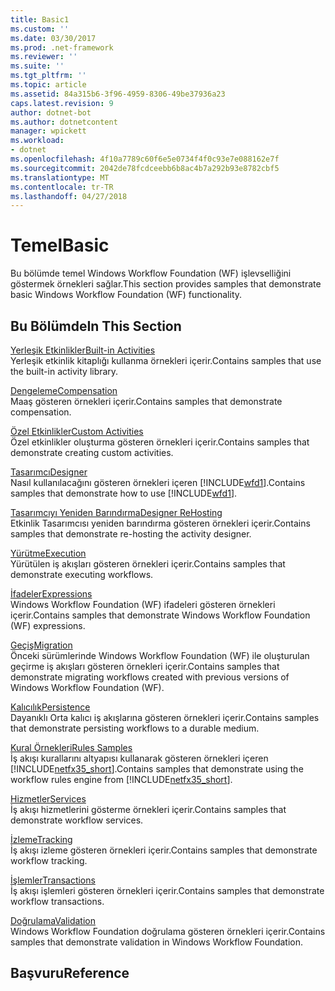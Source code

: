 ```yaml
---
title: Basic1
ms.custom: ''
ms.date: 03/30/2017
ms.prod: .net-framework
ms.reviewer: ''
ms.suite: ''
ms.tgt_pltfrm: ''
ms.topic: article
ms.assetid: 84a315b6-3f96-4959-8306-49be37936a23
caps.latest.revision: 9
author: dotnet-bot
ms.author: dotnetcontent
manager: wpickett
ms.workload:
- dotnet
ms.openlocfilehash: 4f10a7789c60f6e5e0734f4f0c93e7e088162e7f
ms.sourcegitcommit: 2042de78fcdceebb6b8ac4b7a292b93e8782cbf5
ms.translationtype: MT
ms.contentlocale: tr-TR
ms.lasthandoff: 04/27/2018
---
```

# <a name="basic"></a><span data-ttu-id="868cb-102">Temel</span><span class="sxs-lookup"><span data-stu-id="868cb-102">Basic</span></span>
<span data-ttu-id="868cb-103">Bu bölümde temel Windows Workflow Foundation (WF) işlevselliğini göstermek örnekleri sağlar.</span><span class="sxs-lookup"><span data-stu-id="868cb-103">This section provides samples that demonstrate basic Windows Workflow Foundation (WF) functionality.</span></span>  
  
## <a name="in-this-section"></a><span data-ttu-id="868cb-104">Bu Bölümde</span><span class="sxs-lookup"><span data-stu-id="868cb-104">In This Section</span></span>  
 [<span data-ttu-id="868cb-105">Yerleşik Etkinlikler</span><span class="sxs-lookup"><span data-stu-id="868cb-105">Built-in Activities</span></span>](../../../../docs/framework/windows-workflow-foundation/samples/built-in-activities.md)  
 <span data-ttu-id="868cb-106">Yerleşik etkinlik kitaplığı kullanma örnekleri içerir.</span><span class="sxs-lookup"><span data-stu-id="868cb-106">Contains samples that use the built-in activity library.</span></span>  
  
 [<span data-ttu-id="868cb-107">Dengeleme</span><span class="sxs-lookup"><span data-stu-id="868cb-107">Compensation</span></span>](../../../../docs/framework/windows-workflow-foundation/samples/compensation-samples.md)  
 <span data-ttu-id="868cb-108">Maaş gösteren örnekleri içerir.</span><span class="sxs-lookup"><span data-stu-id="868cb-108">Contains samples that demonstrate compensation.</span></span>  
  
 [<span data-ttu-id="868cb-109">Özel Etkinlikler</span><span class="sxs-lookup"><span data-stu-id="868cb-109">Custom Activities</span></span>](../../../../docs/framework/windows-workflow-foundation/samples/custom-activities.md)  
 <span data-ttu-id="868cb-110">Özel etkinlikler oluşturma gösteren örnekleri içerir.</span><span class="sxs-lookup"><span data-stu-id="868cb-110">Contains samples that demonstrate creating custom activities.</span></span>  
  
 [<span data-ttu-id="868cb-111">Tasarımcı</span><span class="sxs-lookup"><span data-stu-id="868cb-111">Designer</span></span>](../../../../docs/framework/windows-workflow-foundation/samples/designer.md)  
 <span data-ttu-id="868cb-112">Nasıl kullanılacağını gösteren örnekleri içeren [!INCLUDE[wfd1](../../../../includes/wfd1-md.md)].</span><span class="sxs-lookup"><span data-stu-id="868cb-112">Contains samples that demonstrate how to use [!INCLUDE[wfd1](../../../../includes/wfd1-md.md)].</span></span>  
  
 [<span data-ttu-id="868cb-113">Tasarımcıyı Yeniden Barındırma</span><span class="sxs-lookup"><span data-stu-id="868cb-113">Designer ReHosting</span></span>](../../../../docs/framework/windows-workflow-foundation/samples/designer-rehosting.md)  
 <span data-ttu-id="868cb-114">Etkinlik Tasarımcısı yeniden barındırma gösteren örnekleri içerir.</span><span class="sxs-lookup"><span data-stu-id="868cb-114">Contains samples that demonstrate re-hosting the activity designer.</span></span>  
  
 [<span data-ttu-id="868cb-115">Yürütme</span><span class="sxs-lookup"><span data-stu-id="868cb-115">Execution</span></span>](../../../../docs/framework/windows-workflow-foundation/samples/execution.md)  
 <span data-ttu-id="868cb-116">Yürütülen iş akışları gösteren örnekleri içerir.</span><span class="sxs-lookup"><span data-stu-id="868cb-116">Contains samples that demonstrate executing workflows.</span></span>  
  
 [<span data-ttu-id="868cb-117">İfadeler</span><span class="sxs-lookup"><span data-stu-id="868cb-117">Expressions</span></span>](../../../../docs/framework/windows-workflow-foundation/samples/expressions.md)  
 <span data-ttu-id="868cb-118">Windows Workflow Foundation (WF) ifadeleri gösteren örnekleri içerir.</span><span class="sxs-lookup"><span data-stu-id="868cb-118">Contains samples that demonstrate Windows Workflow Foundation (WF) expressions.</span></span>  
  
 [<span data-ttu-id="868cb-119">Geçiş</span><span class="sxs-lookup"><span data-stu-id="868cb-119">Migration</span></span>](../../../../docs/framework/windows-workflow-foundation/samples/migration.md)  
 <span data-ttu-id="868cb-120">Önceki sürümlerinde Windows Workflow Foundation (WF) ile oluşturulan geçirme iş akışları gösteren örnekleri içerir.</span><span class="sxs-lookup"><span data-stu-id="868cb-120">Contains samples that demonstrate migrating workflows created with previous versions of Windows Workflow Foundation (WF).</span></span>  
  
 [<span data-ttu-id="868cb-121">Kalıcılık</span><span class="sxs-lookup"><span data-stu-id="868cb-121">Persistence</span></span>](../../../../docs/framework/windows-workflow-foundation/samples/persistence.md)  
 <span data-ttu-id="868cb-122">Dayanıklı Orta kalıcı iş akışlarına gösteren örnekleri içerir.</span><span class="sxs-lookup"><span data-stu-id="868cb-122">Contains samples that demonstrate persisting workflows to a durable medium.</span></span>  
  
 [<span data-ttu-id="868cb-123">Kural Örnekleri</span><span class="sxs-lookup"><span data-stu-id="868cb-123">Rules Samples</span></span>](../../../../docs/framework/windows-workflow-foundation/samples/rules-samples.md)  
 <span data-ttu-id="868cb-124">İş akışı kurallarını altyapısı kullanarak gösteren örnekleri içeren [!INCLUDE[netfx35_short](../../../../includes/netfx35-short-md.md)].</span><span class="sxs-lookup"><span data-stu-id="868cb-124">Contains samples that demonstrate using the workflow rules engine from [!INCLUDE[netfx35_short](../../../../includes/netfx35-short-md.md)].</span></span>  
  
 [<span data-ttu-id="868cb-125">Hizmetler</span><span class="sxs-lookup"><span data-stu-id="868cb-125">Services</span></span>](../../../../docs/framework/windows-workflow-foundation/samples/services.md)  
 <span data-ttu-id="868cb-126">İş akışı hizmetlerini gösterme örnekleri içerir.</span><span class="sxs-lookup"><span data-stu-id="868cb-126">Contains samples that demonstrate workflow services.</span></span>  
  
 [<span data-ttu-id="868cb-127">İzleme</span><span class="sxs-lookup"><span data-stu-id="868cb-127">Tracking</span></span>](../../../../docs/framework/windows-workflow-foundation/samples/tracking.md)  
 <span data-ttu-id="868cb-128">İş akışı izleme gösteren örnekleri içerir.</span><span class="sxs-lookup"><span data-stu-id="868cb-128">Contains samples that demonstrate workflow tracking.</span></span>  
  
 [<span data-ttu-id="868cb-129">İşlemler</span><span class="sxs-lookup"><span data-stu-id="868cb-129">Transactions</span></span>](../../../../docs/framework/windows-workflow-foundation/samples/transactions.md)  
 <span data-ttu-id="868cb-130">İş akışı işlemleri gösteren örnekleri içerir.</span><span class="sxs-lookup"><span data-stu-id="868cb-130">Contains samples that demonstrate workflow transactions.</span></span>  
  
 [<span data-ttu-id="868cb-131">Doğrulama</span><span class="sxs-lookup"><span data-stu-id="868cb-131">Validation</span></span>](../../../../docs/framework/windows-workflow-foundation/samples/validation.md)  
 <span data-ttu-id="868cb-132">Windows Workflow Foundation doğrulama gösteren örnekleri içerir.</span><span class="sxs-lookup"><span data-stu-id="868cb-132">Contains samples that demonstrate validation in Windows Workflow Foundation.</span></span>  
  
## <a name="reference"></a><span data-ttu-id="868cb-133">Başvuru</span><span class="sxs-lookup"><span data-stu-id="868cb-133">Reference</span></span>
